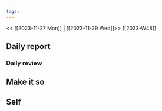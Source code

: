 ```yaml
---
tags:
---
```

<< [[2023-11-27 Mon]] | [[2023-11-29 Wed]]>>
[[2023-W48]]

## Daily report

### Daily review
## Make it so

## Self

